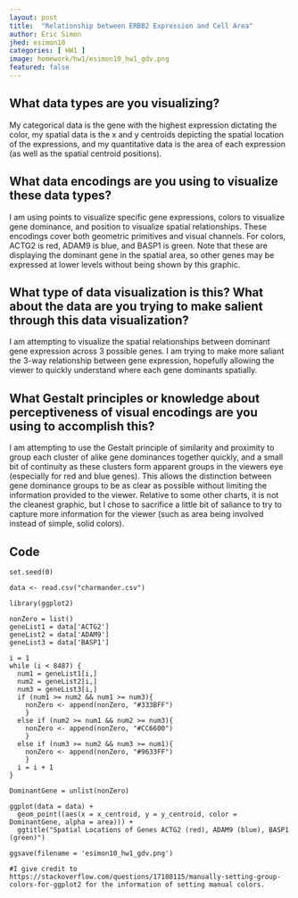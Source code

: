 ```yaml
---
layout: post
title:  "Relationship between ERBB2 Expression and Cell Area"
author: Eric Simon
jhed: esimon10
categories: [ HW1 ]
image: homework/hw1/esimon10_hw1_gdv.png
featured: false
---
```


## What data types are you visualizing?
My categorical data is the gene with the highest expression dictating the color, my spatial data is the x and y centroids depicting the spatial location of the expressions, and my quantitative data is the area of each expression (as well as the spatial centroid positions).

## What data encodings are you using to visualize these data types?
I am using points to visualize specific gene expressions, colors to visualize gene dominance, and position to visualize spatial relationships. These encodings cover both geometric primitives and visual channels. For colors, ACTG2 is red, ADAM9 is blue, and BASP1 is green. Note that these are displaying the dominant gene in the spatial area, so other genes may be expressed at lower levels without being shown by this graphic.

## What type of data visualization is this? What about the data are you trying to make salient through this data visualization? 
I am attempting to visualize the spatial relationships between dominant gene expression across 3 possible genes. I am trying to make more saliant the 3-way relationship between gene expression, hopefully allowing the viewer to quickly understand where each gene dominants spatially.

## What Gestalt principles or knowledge about perceptiveness of visual encodings are you using to accomplish this?
I am attempting to use the Gestalt principle of similarity and proximity to group each cluster of alike gene dominances together quickly, and a small bit of continuity as these clusters form apparent groups in the viewers eye (especially for red and blue genes). This allows the distinction between gene dominance groups to be as clear as possible without limiting the information provided to the viewer. Relative to some other charts, it is not the cleanest graphic, but I chose to sacrifice a little bit of saliance to try to capture more information for the viewer (such as area being involved instead of simple, solid colors).

## Code

```{r}
set.seed(0)

data <- read.csv("charmander.csv")

library(ggplot2)
  
nonZero = list()
geneList1 = data['ACTG2']
geneList2 = data['ADAM9']
geneList3 = data['BASP1']

i = 1
while (i < 8487) {
  num1 = geneList1[i,]
  num2 = geneList2[i,]
  num3 = geneList3[i,]
  if (num1 >= num2 && num1 >= num3){
    nonZero <- append(nonZero, "#333BFF")
    }
  else if (num2 >= num1 && num2 >= num3){
    nonZero <- append(nonZero, "#CC6600")
    }
  else if (num3 >= num2 && num3 >= num1){
    nonZero <- append(nonZero, "#9633FF")
    }
  i = i + 1
}

DominantGene = unlist(nonZero)

ggplot(data = data) +
  geom_point((aes(x = x_centroid, y = y_centroid, color = DominantGene, alpha = area))) +
  ggtitle("Spatial Locations of Genes ACTG2 (red), ADAM9 (blue), BASP1 (green)")

ggsave(filename = 'esimon10_hw1_gdv.png')

#I give credit to https://stackoverflow.com/questions/17180115/manually-setting-group-colors-for-ggplot2 for the information of setting manual colors.

```
